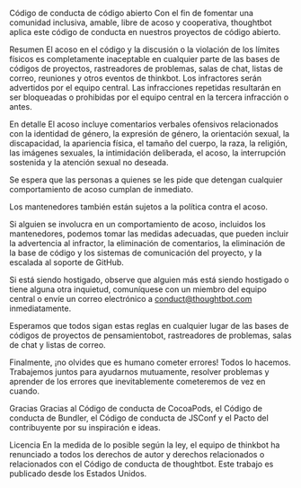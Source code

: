 Código de conducta de código abierto
Con el fin de fomentar una comunidad inclusiva, amable, libre de acoso y cooperativa, thoughtbot aplica este código de conducta en nuestros proyectos de código abierto.

Resumen
El acoso en el código y la discusión o la violación de los límites físicos es completamente inaceptable en cualquier parte de las bases de códigos de proyectos, rastreadores de problemas, salas de chat, listas de correo, reuniones y otros eventos de thinkbot. Los infractores serán advertidos por el equipo central. Las infracciones repetidas resultarán en ser bloqueadas o prohibidas por el equipo central en la tercera infracción o antes.

En detalle
El acoso incluye comentarios verbales ofensivos relacionados con la identidad de género, la expresión de género, la orientación sexual, la discapacidad, la apariencia física, el tamaño del cuerpo, la raza, la religión, las imágenes sexuales, la intimidación deliberada, el acoso, la interrupción sostenida y la atención sexual no deseada.

Se espera que las personas a quienes se les pide que detengan cualquier comportamiento de acoso cumplan de inmediato.

Los mantenedores también están sujetos a la política contra el acoso.

Si alguien se involucra en un comportamiento de acoso, incluidos los mantenedores, podemos tomar las medidas adecuadas, que pueden incluir la advertencia al infractor, la eliminación de comentarios, la eliminación de la base de código y los sistemas de comunicación del proyecto, y la escalada al soporte de GitHub.

Si está siendo hostigado, observe que alguien más está siendo hostigado o tiene alguna otra inquietud, comuníquese con un miembro del equipo central o envíe un correo electrónico a conduct@thoughtbot.com inmediatamente.

Esperamos que todos sigan estas reglas en cualquier lugar de las bases de códigos de proyectos de pensamientobot, rastreadores de problemas, salas de chat y listas de correo.

Finalmente, ¡no olvides que es humano cometer errores! Todos lo hacemos. Trabajemos juntos para ayudarnos mutuamente, resolver problemas y aprender de los errores que inevitablemente cometeremos de vez en cuando.

Gracias
Gracias al Código de conducta de CocoaPods, el Código de conducta de Bundler, el Código de conducta de JSConf y el Pacto del contribuyente por su inspiración e ideas.

Licencia
En la medida de lo posible según la ley, el equipo de thinkbot ha renunciado a todos los derechos de autor y derechos relacionados o relacionados con el Código de conducta de thoughtbot. Este trabajo es publicado desde los Estados Unidos.